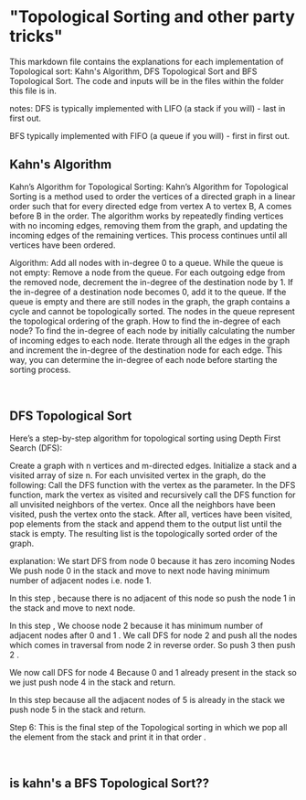 # "Topological Sorting and other party tricks"
This markdown file contains the explanations for each implementation of Topological sort: Kahn's Algorithm, DFS Topological Sort and BFS Topological Sort.
The code and inputs will be in the files within the folder this file is in.

notes: 
DFS is typically implemented with LIFO (a stack if you will) - last in first out.

BFS typically implemented with FIFO (a queue if you will) - first in first out.
<br/>

## Kahn's Algorithm

Kahn’s Algorithm for Topological Sorting:
Kahn’s Algorithm for Topological Sorting is a method used to order the vertices of a directed graph in a linear order such that for every directed edge from vertex A to vertex B, A comes before B in the order. The algorithm works by repeatedly finding vertices with no incoming edges, removing them from the graph, and updating the incoming edges of the remaining vertices. This process continues until all vertices have been ordered.

Algorithm:
Add all nodes with in-degree 0 to a queue.
While the queue is not empty:
Remove a node from the queue.
For each outgoing edge from the removed node, decrement the in-degree of the destination node by 1.
If the in-degree of a destination node becomes 0, add it to the queue.
If the queue is empty and there are still nodes in the graph, the graph contains a cycle and cannot be topologically sorted.
The nodes in the queue represent the topological ordering of the graph.
How to find the in-degree of each node? 
To find the in-degree of each node by initially calculating the number of incoming edges to each node. Iterate through all the edges in the graph and increment the in-degree of the destination node for each edge. This way, you can determine the in-degree of each node before starting the sorting process.

<br/>

## DFS Topological Sort
Here’s a step-by-step algorithm for topological sorting using Depth First Search (DFS):

Create a graph with n vertices and m-directed edges.
Initialize a stack and a visited array of size n.
For each unvisited vertex in the graph, do the following:
Call the DFS function with the vertex as the parameter.
In the DFS function, mark the vertex as visited and recursively call the DFS function for all unvisited neighbors of the vertex.
Once all the neighbors have been visited, push the vertex onto the stack.
After all, vertices have been visited, pop elements from the stack and append them to the output list until the stack is empty.
The resulting list is the topologically sorted order of the graph.

explanation:
We start DFS from node 0 because it has zero incoming Nodes
We push node 0 in the stack and move to next node having minimum number of adjacent nodes i.e. node 1.

In this step , because there is no adjacent of this node so push the node 1 in the stack and move to next node.

In this step , We choose node 2 because it has minimum number of adjacent nodes after 0 and 1 .
We call DFS for node 2 and push all the nodes which comes in traversal from node 2 in reverse order.
So push 3 then push 2 .

We now call DFS for node 4
Because 0 and 1 already present in the stack so we just push node 4 in the stack and return.

In this step because all the adjacent nodes of 5 is already in the stack we push node 5 in the stack and return.

Step 6: This is the final step of the Topological sorting in which we pop all the element from the stack and print it in that order .




<br/>

## is kahn's a BFS Topological Sort??

